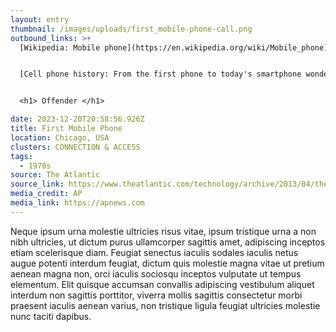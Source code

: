 ```yaml
---
layout: entry
thumbnail: /images/uploads/first_mobile-phone-call.png
outbound_links: >+
  [Wikipedia: Mobile phone](https://en.wikipedia.org/wiki/Mobile_phone)


  [Cell phone history: From the first phone to today's smartphone wonders](https://versus.com/en/news/cell-phone-history)


  <h1> Offender </h1>

date: 2023-12-20T20:58:56.926Z
title: First Mobile Phone
location: Chicago, USA
clusters: CONNECTION & ACCESS
tags:
  - 1970s
source: The Atlantic
source_link: https://www.theatlantic.com/technology/archive/2013/04/the-first-mobile-phone-call-was-made-40-years-ago-today/274611/
media_credit: AP
media_link: https://apnews.com
---
```

Neque ipsum urna molestie ultricies risus vitae, ipsum tristique urna a non nibh ultricies, ut dictum purus ullamcorper sagittis amet, adipiscing inceptos etiam scelerisque diam. Feugiat senectus iaculis sodales iaculis netus augue potenti interdum feugiat, dictum quis molestie magna vitae ut pretium aenean magna non, orci iaculis sociosqu inceptos vulputate ut tempus elementum. Elit quisque accumsan convallis adipiscing vestibulum aliquet interdum non sagittis porttitor, viverra mollis sagittis consectetur morbi praesent iaculis aenean varius, non tristique ligula feugiat ultricies molestie nunc taciti dapibus.[](https://en.wikipedia.org/wiki/Arab_Spring)